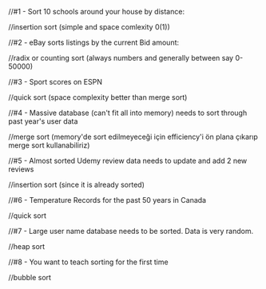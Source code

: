 //#1 - Sort 10 schools around your house by distance:

//insertion sort (simple and space comlexity 0(1))

//#2 - eBay sorts listings by the current Bid amount:

//radix or counting sort (always numbers and generally between say 0-50000)

//#3 - Sport scores on ESPN

//quick sort (space complexity better than merge sort)

//#4 - Massive database (can't fit all into memory) needs to sort through past year's user data

//merge sort (memory'de sort edilmeyeceği için efficiency'i ön plana çıkarıp merge sort kullanabiliriz)

//#5 - Almost sorted Udemy review data needs to update and add 2 new reviews

//insertion sort (since it is already sorted)

//#6 - Temperature Records for the past 50 years in Canada

//quick sort

//#7 - Large user name database needs to be sorted. Data is very random.

//heap sort

//#8 - You want to teach sorting for the first time

//bubble sort